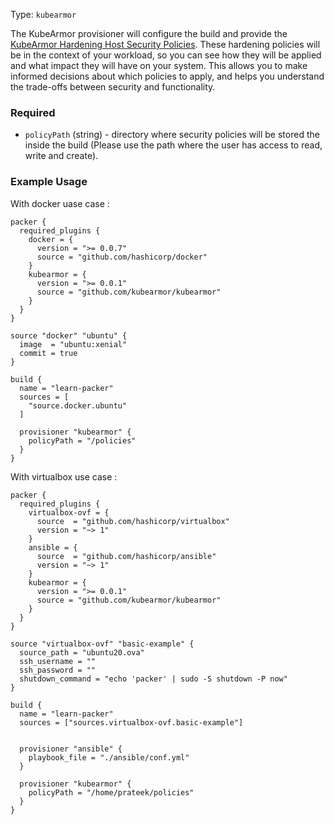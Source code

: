 Type: `kubearmor`

  The KubeArmor provisioner will configure the build and provide the [KubeArmor Hardening Host Security Policies](https://docs.kubearmor.io/kubearmor/use-cases/hardening_guide). These hardening policies will be in the context of your workload, so you can see how they will be applied and what impact they will have on your system. This allows you to make informed decisions about which policies to apply, and helps you understand the trade-offs between security and functionality.


<!-- Provisioner Configuration Fields -->

### Required

- `policyPath` (string) - directory where security policies will be stored the inside the build (Please use the path where the user has access to read, write and create).


### Example Usage

With docker uase case :

```hcl
packer {
  required_plugins {
    docker = {
      version = ">= 0.0.7"
      source = "github.com/hashicorp/docker"
    }
    kubearmor = {
      version = ">= 0.0.1"
      source = "github.com/kubearmor/kubearmor"
    }
  }
}

source "docker" "ubuntu" {
  image  = "ubuntu:xenial"
  commit = true
}

build {
  name = "learn-packer"
  sources = [
    "source.docker.ubuntu"
  ]

  provisioner "kubearmor" {
    policyPath = "/policies"
  }
}

```

With virtualbox use case :

```
packer {
  required_plugins {
    virtualbox-ovf = {
      source  = "github.com/hashicorp/virtualbox"
      version = "~> 1"
    }
    ansible = {
      source  = "github.com/hashicorp/ansible"
      version = "~> 1"
    }
    kubearmor = {
      version = ">= 0.0.1"
      source = "github.com/kubearmor/kubearmor"
    }
  }
}

source "virtualbox-ovf" "basic-example" {
  source_path = "ubuntu20.ova"
  ssh_username = ""
  ssh_password = ""
  shutdown_command = "echo 'packer' | sudo -S shutdown -P now"
}

build {
  name = "learn-packer"
  sources = ["sources.virtualbox-ovf.basic-example"]
  
 
  provisioner "ansible" {
    playbook_file = "./ansible/conf.yml"
  }

  provisioner "kubearmor" {
    policyPath = "/home/prateek/policies"
  }
}
```
